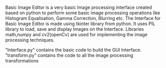 Basic Image Editor is a very basic Image processing interface created based on python to perform some basic image processing operations 
like Histogram Equalisation, Gamma Correction, Blurring etc. The Interface for Basic Image Editor is made using tkinter library
from python. It uses PIL library to load, save and display Images on the Interface. Libraries math,numpy and cv2(openCv) are used for implementing 
the image processing techniques. 

"Interface.py" contains the basic code to build the GUI Interface. "transform.py" contains the code to all the image processing transformations
